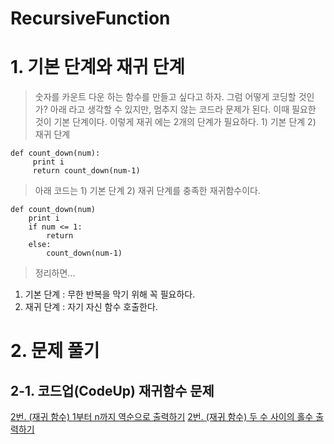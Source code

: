 # RecursiveFunction
# 1. 기본 단계와 재귀 단계
> 숫자를 카운트 다운 하는 함수를 만들고 싶다고 하자. 그럼 어떻게 코딩할 것인가?  아래 라고 생각할 수 있지만, 멈추지 않는 코드라 문제가 된다. 이때 필요한 것이 기본 단계이다. 이렇게 재귀 에는 2개의 단계가 필요하다. 1) 기본 단계 2) 재귀 단계
```
def count_down(num):
	 print i 
	 return count_down(num-1)

```
> 아래 코드는 1) 기본 단계 2) 재귀 단계를 충족한 재귀함수이다.
```
def count_down(num)
	print i 
	if num <= 1: 
		return 
	else:
		count_down(num-1) 
```
> 정리하면...
1. 기본 단계 : 무한 반복을 막기 위해 꼭 필요하다.
2. 재귀 단계 : 자기 자신 함수 호출한다.

# 2. 문제 풀기 
## 2-1. 코드업(CodeUp) 재귀함수 문제 
[2번. (재귀 함수) 1부터 n까지 역순으로 출력하기](https://github.com/JUNGEEYOU/RecursiveFunction/blob/master/1_2_codeup.py)
[2번. (재귀 함수) 두 수 사이의 홀수 출력하기](https://github.com/JUNGEEYOU/RecursiveFunction/blob/master/1_3_codeup.py)  


